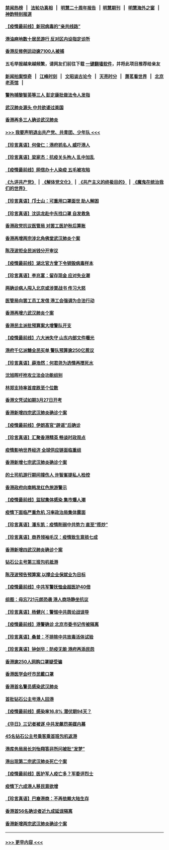 #### [禁闻热榜](热点新闻.md?=0)  &nbsp;&nbsp;|&nbsp;&nbsp; [法轮功真相](https://github.com/gfw-breaker/truth/blob/master/README.md?=0) &nbsp;&nbsp;|&nbsp;&nbsp; [明慧二十周年报告](https://github.com/gfw-breaker/mh-reports/blob/master/README.md?=0) &nbsp;&nbsp;|&nbsp;&nbsp;[明慧期刊](https://github.com/gfw-breaker/mh-qikan) &nbsp;&nbsp;|&nbsp;&nbsp; [明慧海外之窗](https://github.com/gfw-breaker/mh-news/blob/master/README.md?=0) &nbsp;&nbsp;|&nbsp;&nbsp; [神韵特别报道](https://github.com/gfw-breaker/mh-news/blob/master/shenyun.md?=0)
#### [【疫情最前线】新冠病毒的“亲共线路”](../pages/nsc415/n11907734.md?t=03021831) 
#### [港油麻地数十居民游行 反对区内设指定诊所](../pages/nsc415/n11907900.md?t=03021831) 
#### [香港反修例运动逾7100人被捕](../pages/nsc415/n11907922.md?t=03021831) 
#### 五毛举报越来越频繁，请网友们前往下载 [一键翻墙软件](https://github.com/gfw-breaker/ssr-accounts)，并将此项目推荐给亲友
#### [新闻拍案惊奇](https://github.com/gfw-breaker/banned-news/blob/master/pages/link4.md) &nbsp;&nbsp;|&nbsp;&nbsp; [江峰时刻](https://github.com/gfw-breaker/banned-news/blob/master/pages/link4.md) &nbsp;&nbsp;|&nbsp;&nbsp; [文昭谈古论今](https://github.com/gfw-breaker/banned-news/blob/master/pages/link4.md) &nbsp;&nbsp;|&nbsp;&nbsp; [天亮时分](https://github.com/gfw-breaker/banned-news/blob/master/pages/link4.md) &nbsp;&nbsp;|&nbsp;&nbsp; [萧茗看世界](https://github.com/gfw-breaker/banned-news/blob/master/pages/link4.md) &nbsp;&nbsp;|&nbsp;&nbsp; [北京老茶馆](https://github.com/gfw-breaker/banned-news/blob/master/pages/link4.md) &nbsp;&nbsp;|&nbsp;&nbsp; 
#### [警拘捕黎智英等三人 彭定康批做法令人发指](../pages/nsc415/n11907905.md?t=03021831) 
#### [武汉肺炎源头 中共欲诿过美国](../pages/nsc415/n11907665.md?t=03021831) 
#### [香港再多三人确诊武汉肺炎](../pages/nsc415/n11907846.md?t=03021831) 
#### [>>> 我要声明退出共产党、共青团、少年队 <<<](https://github.com/begood0513/goodnews/blob/master/quit/letter.md) 
#### [【珍言真语】何俊仁：港府抓名人 威吓港人](../pages/nsc415/n11907561.md?t=03021831) 
#### [【珍言真语】梁家杰：抗疫关头拘人 乱中加乱](../pages/nsc415/n11907444.md?t=03021831) 
#### [【疫情最前线】网信办十人染疫 五毛被攻陷](../pages/nsc415/n11903757.md?t=03021831) 
#### [《九评共产党》](https://github.com/begood0513/9ping.md/blob/master/README.md) &nbsp;|&nbsp; [《解体党文化》](../../../../jtdwh.md/blob/master/README.md)  &nbsp;|&nbsp; [《共产主义的终极目的》](../../../../gczydzjmd.md/blob/master/README.md) &nbsp;|&nbsp; [《魔鬼在统治我们的世界》](../../../../mgztzwmdsj.md/blob/master/README.md) 
#### [【珍言真语】邝士山：可重用口罩面世 助人解困](../pages/nsc415/n11903875.md?t=03021831) 
#### [【珍言真语】沈运龙赴中东找口罩 自发救急](../pages/nsc415/n11903291.md?t=03021831) 
#### [香港政党抗议医管局 对罢工医护秋后算账](../pages/nsc415/n11901746.md?t=03021831) 
#### [香港再增两宗涉北角佛堂武汉肺炎个案](../pages/nsc415/n11901737.md?t=03021831) 
#### [陈茂波拒全民派钱分开审议](../pages/nsc415/n11901672.md?t=03021831) 
#### [【疫情最前线】湖北官方曾下令销毁病毒样本](../pages/nsc415/n11901518.md?t=03021831) 
#### [【珍言真语】李兆富：留存现金 应对失业潮](../pages/nsc415/n11901448.md?t=03021831) 
#### [两确诊病人闯入北京或涉栗战书 传习大怒](../pages/nsc415/n11901180.md?t=03021831) 
#### [医管局向罢工员工发信 港工会强调为合法行动](../pages/nsc415/n11898870.md?t=03021831) 
#### [香港再增六武汉肺炎个案](../pages/nsc415/n11898843.md?t=03021831) 
#### [香港民主派批预算案大增警队开支](../pages/nsc415/n11898813.md?t=03021831) 
#### [【疫情最前线】六大洲失守 山东内部文件曝光](../pages/nsc415/n11898455.md?t=03021831) 
#### [港府千亿派糖全民买单 警队预算逾250亿惹议](../pages/nsc415/n11898608.md?t=03021831) 
#### [【珍言真语】薛浩然：何君尧为选情再搅死水](../pages/nsc415/n11898269.md?t=03021831) 
#### [沈旭晖吁抢攻立法会功能组别](../pages/nsc415/n11896084.md?t=03021831) 
#### [林郑支持率首度跌至个位数](../pages/nsc415/n11896058.md?t=03021831) 
#### [香港文凭试如期3月27日开考](../pages/nsc415/n11896055.md?t=03021831) 
#### [香港新增四宗武汉肺炎确诊个案](../pages/nsc415/n11896040.md?t=03021831) 
#### [【疫情最前线】伊朗高官“辟谣”后确诊](../pages/nsc415/n11895902.md?t=03021831) 
#### [【珍言真语】汇聚香港精英 畅谈时政观点](../pages/nsc415/n11895733.md?t=03021831) 
#### [疫情影响世界经济 全球供应链面临重组](../pages/nsc415/n11895634.md?t=03021831) 
#### [香港新增七宗武汉肺炎确诊个案](../pages/nsc415/n11893498.md?t=03021831) 
#### [的士司机游行期间撞伤人 许智峯提私人检控](../pages/nsc415/n11893483.md?t=03021831) 
#### [香港政府向南韩发红色旅游警示](../pages/nsc415/n11893398.md?t=03021831) 
#### [【疫情最前线】监狱集体感染 集市爆人潮](../pages/nsc415/n11893181.md?t=03021831) 
#### [疫情下面临严重危机  习率政治局集体露面](../pages/nsc415/n11893305.md?t=03021831) 
#### [【珍言真语】潘东凯：疫情削弱中共势力 直至“揽炒”](../pages/nsc415/n11892866.md?t=03021831) 
#### [【珍言真语】商界领袖毛汉：疫情致生意损七成](../pages/nsc415/n11890348.md?t=03021831) 
#### [香港新增四武汉肺炎确诊个案](../pages/nsc415/n11890610.md?t=03021831) 
#### [钻石公主号第三班包机抵港](../pages/nsc415/n11890645.md?t=03021831) 
#### [陈茂波预告预算案 以撑企业保就业为目标](../pages/nsc415/n11890574.md?t=03021831) 
#### [【疫情最前线】中共军警抚恤金超医护40倍](../pages/nsc415/n11890458.md?t=03021831) 
#### [组图：毋忘721元朗恐袭 港人商场静坐抗议](../pages/nsc415/n11876882.md?t=03021831) 
#### [【珍言真语】杨健兴：警惕中共舆论战误导](../pages/nsc415/n11888131.md?t=03021831) 
#### [【疫情最前线】港警确诊 北京市委书记传被隔离](../pages/nsc415/n11886872.md?t=03021831) 
#### [【珍言真语】桑普：不排除中共放毒活体试验](../pages/nsc415/n11886832.md?t=03021831) 
#### [【珍言真语】钟剑华：防疫无能 港府再添民怨](../pages/nsc415/n11884504.md?t=03021831) 
#### [香港逾250人网购口罩疑受骗](../pages/nsc415/n11884388.md?t=03021831) 
#### [香港医学会吁市民戴口罩](../pages/nsc415/n11884367.md?t=03021831) 
#### [香港首名警员感染武汉肺炎](../pages/nsc415/n11884357.md?t=03021831) 
#### [首批钻石公主号港人回港](../pages/nsc415/n11884333.md?t=03021831) 
#### [【疫情最前线】感染率16.8% 潜伏期94天？](../pages/nsc415/n11884256.md?t=03021831) 
#### [《华日》三记者被逐 中共发飙罚美媒内幕](../pages/nsc415/n11884184.md?t=03021831) 
#### [45名钻石公主号乘客乘首班包机返港](../pages/nsc415/n11881770.md?t=03021831) 
#### [港库务局局长刘怡翔答非所问被批“发梦”](../pages/nsc415/n11881752.md?t=03021831) 
#### [港出现第二宗武汉肺炎死亡个案](../pages/nsc415/n11881736.md?t=03021831) 
#### [【疫情最前线】医护军人疫亡多？军委评烈士](../pages/nsc415/n11881655.md?t=03021831) 
#### [疫情下六成港人移民意欲增](../pages/nsc415/n11881699.md?t=03021831) 
#### [【珍言真语】巴裔港商：不再依赖大陆生存](../pages/nsc415/n11881126.md?t=03021831) 
#### [香港首56名确诊者近九成延误隔离](../pages/nsc415/n11879079.md?t=03021831) 
#### [香港新增两宗武汉肺炎确诊个案](../pages/nsc415/n11879064.md?t=03021831) 

----
#### [ >>> 更早内容 <<< ](../indexes/nsc415-earlier.md)
